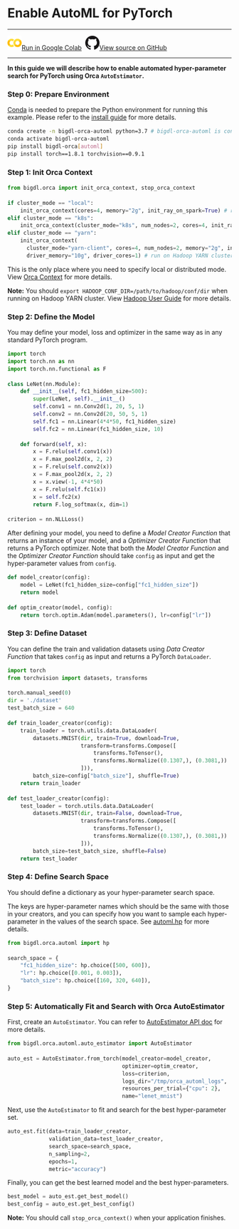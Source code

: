 # Enable AutoML for PyTorch

---

![](../../../../image/colab_logo_32px.png)[Run in Google Colab](https://colab.research.google.com/github/intel-analytics/BigDL/blob/branch-2.0/python/orca/colab-notebook/quickstart/autoestimator_pytorch_lenet_mnist.ipynb) &nbsp;![](../../../../image/GitHub-Mark-32px.png)[View source on GitHub](https://github.com/intel-analytics/BigDL/blob/branch-2.0/python/orca/colab-notebook/quickstart/autoestimator_pytorch_lenet_mnist.ipynb)

---

**In this guide we will describe how to enable automated hyper-parameter search for PyTorch using Orca `AutoEstimator`.**

### **Step 0: Prepare Environment**

[Conda](https://docs.conda.io/projects/conda/en/latest/user-guide/install/) is needed to prepare the Python environment for running this example. Please refer to the [install guide](https://bigdl.readthedocs.io/en/latest/doc/Orca/Overview/distributed-tuning.html#install) for more details.

```bash
conda create -n bigdl-orca-automl python=3.7 # bigdl-orca-automl is conda environment name, you can use any name you like.
conda activate bigdl-orca-automl
pip install bigdl-orca[automl]
pip install torch==1.8.1 torchvision==0.9.1
```

### **Step 1: Init Orca Context**
```python
from bigdl.orca import init_orca_context, stop_orca_context

if cluster_mode == "local":
    init_orca_context(cores=4, memory="2g", init_ray_on_spark=True) # run in local mode
elif cluster_mode == "k8s":
    init_orca_context(cluster_mode="k8s", num_nodes=2, cores=4, init_ray_on_spark=True) # run on K8s cluster
elif cluster_mode == "yarn":
    init_orca_context(
      cluster_mode="yarn-client", cores=4, num_nodes=2, memory="2g", init_ray_on_spark=True, 
      driver_memory="10g", driver_cores=1) # run on Hadoop YARN cluster
```

This is the only place where you need to specify local or distributed mode. View [Orca Context](./../Overview/orca-context.md) for more details.

**Note:** You should `export HADOOP_CONF_DIR=/path/to/hadoop/conf/dir` when running on Hadoop YARN cluster. View [Hadoop User Guide](./../../UserGuide/hadoop.md) for more details.

### **Step 2: Define the Model**

You may define your model, loss and optimizer in the same way as in any standard PyTorch program.

```python
import torch
import torch.nn as nn
import torch.nn.functional as F

class LeNet(nn.Module):
    def __init__(self, fc1_hidden_size=500):
        super(LeNet, self).__init__()
        self.conv1 = nn.Conv2d(1, 20, 5, 1)
        self.conv2 = nn.Conv2d(20, 50, 5, 1)
        self.fc1 = nn.Linear(4*4*50, fc1_hidden_size)
        self.fc2 = nn.Linear(fc1_hidden_size, 10)

    def forward(self, x):
        x = F.relu(self.conv1(x))
        x = F.max_pool2d(x, 2, 2)
        x = F.relu(self.conv2(x))
        x = F.max_pool2d(x, 2, 2)
        x = x.view(-1, 4*4*50)
        x = F.relu(self.fc1(x))
        x = self.fc2(x)
        return F.log_softmax(x, dim=1)

criterion = nn.NLLLoss()
```
After defining your model, you need to define a *Model Creator Function* that returns an instance of your model, and a *Optimizer Creator Function* that returns a PyTorch optimizer. Note that both the *Model Creator Function* and the *Optimizer Creator Function* should take `config` as input and get the hyper-parameter values from `config`.

```python
def model_creator(config):
    model = LeNet(fc1_hidden_size=config["fc1_hidden_size"])
    return model

def optim_creator(model, config):
    return torch.optim.Adam(model.parameters(), lr=config["lr"])
```

### **Step 3: Define Dataset**

You can define the train and validation datasets using *Data Creator Function* that takes `config` as input and returns a PyTorch `DataLoader`.

```python
import torch
from torchvision import datasets, transforms

torch.manual_seed(0)
dir = './dataset'
test_batch_size = 640

def train_loader_creator(config):
    train_loader = torch.utils.data.DataLoader(
        datasets.MNIST(dir, train=True, download=True,
                       transform=transforms.Compose([
                           transforms.ToTensor(),
                           transforms.Normalize((0.1307,), (0.3081,))
                       ])),
        batch_size=config["batch_size"], shuffle=True)
    return train_loader

def test_loader_creator(config):
    test_loader = torch.utils.data.DataLoader(
        datasets.MNIST(dir, train=False, download=True,
                       transform=transforms.Compose([
                           transforms.ToTensor(),
                           transforms.Normalize((0.1307,), (0.3081,))
                       ])),
        batch_size=test_batch_size, shuffle=False)
    return test_loader
```

### **Step 4: Define Search Space**
You should define a dictionary as your hyper-parameter search space.

The keys are hyper-parameter names which should be the same with those in your creators, and you can specify how you want to sample each hyper-parameter in the values of the search space. See [automl.hp](https://bigdl.readthedocs.io/en/latest/doc/PythonAPI/AutoML/automl.html#orca-automl-hp) for more details.

```python
from bigdl.orca.automl import hp

search_space = {
    "fc1_hidden_size": hp.choice([500, 600]),
    "lr": hp.choice([0.001, 0.003]),
    "batch_size": hp.choice([160, 320, 640]),
}
```

### **Step 5: Automatically Fit and Search with Orca AutoEstimator**

First, create an `AutoEstimator`. You can refer to [AutoEstimator API doc](https://bigdl.readthedocs.io/en/latest/doc/PythonAPI/AutoML/automl.html#orca-automl-auto-estimator) for more details.

```python
from bigdl.orca.automl.auto_estimator import AutoEstimator

auto_est = AutoEstimator.from_torch(model_creator=model_creator,
                                    optimizer=optim_creator,
                                    loss=criterion,
                                    logs_dir="/tmp/orca_automl_logs",
                                    resources_per_trial={"cpu": 2},
                                    name="lenet_mnist")
```

Next, use the `AutoEstimator` to fit and search for the best hyper-parameter set.

```python
auto_est.fit(data=train_loader_creator,
             validation_data=test_loader_creator,
             search_space=search_space,
             n_sampling=2,
             epochs=1,
             metric="accuracy")
```

Finally, you can get the best learned model and the best hyper-parameters.

```python
best_model = auto_est.get_best_model()
best_config = auto_est.get_best_config()
```

**Note:** You should call `stop_orca_context()` when your application finishes.
